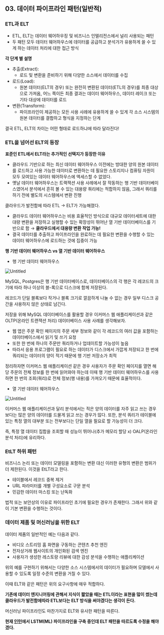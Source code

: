 ## 03. 데이터 파이프라인 패턴(일반적)

### ETL과 ELT

- ETL, ELT는 데이터 웨어하우징 및 비즈니스 인텔리전스에서 널리 사용되는 패턴
- 두 패턴 모두 데이터 웨어하우스에 데이터를 공급하고 분석가가 유용하게 쓸 수 있게 하는 데이터 처리에 대한 접근 방식

**각 단계 별 설명**

- 추출(Extract):
    - 로드 및 변환을 준비하기 위해 다양한 소스에서 데이터를 수집
- 로드(Load):
    - 원본 데이터(ELT의 경우) 또는 완전히 변환된 데이터(ETL의 경우)를 최종 대상으로 가져옴, 어느 쪽이든 최종 결과는 데이터 웨어하우스, 데이터 레이크 또는 기타 대상에 데이터를 로드
- 변환(Transform):
    - 파이프라인이 제공하는 모든 사용 사례에 유용하게 쓸 수 있게 각 소스 시스템의 원본 데이터를 결합하고 형식을 지정하는 단계

결국 ETL, ELT의 차이는 어떤 형태로 로드하냐에 따라 달라진다!

### ETL을 넘어선 ELT의 등장

**표준인 ETL에서 ELT라는 추가적인 선택지가 등장한 이유**

- 클라우드 기반으로 하는 최신 데이터 웨어하우스 이전에는 방대한 양의 원본 데이터를 로드하고 사용 가능한 데이터로 변환하는 데 필요한 스토리지나 컴퓨팅 자원이 모두 모여있는 데이터 웨어하우스에 액세스할 수 없었다.
- 옛날 데이터 웨어하우스는 트랙잭션 사용 사례에서 잘 작동하는 행 기반 데이터베이스였어서 분석에서 흔히 볼 수 있는 대용량 쿼리에는 적합하지 않음, 그래서 쿼리를 하기 전에 별도의 시스템에서 변환 진행

클라우드가 발전함에 따라 ETL → ELT가 가능해졌다.

- 클라우드 데이터 웨어하우스는 비용 효율적인 방식으로 대규모 데이터세트에 대한 대량 변환을 저장하고 실행할 수 있는 확장성이 뛰어난 열 기반 데이터베이스를 기반으로 함 → **클라우드에서 대용량 변환 작업 가능!**
- 결국 데이터를 추출하고 파이프라인을 완료하는 데 필요한 변환을 수행할 수 있는 데이터 웨어하우스에 로드하는 것에 집중이 가능

**행 기반 데이터 웨어하우스 vs 열 기반 데이터 웨어하우스**

- 행 기반 데이터 웨어하우스

![Untitled](https://prod-files-secure.s3.us-west-2.amazonaws.com/0c79766f-e6e5-47fb-bb1f-6711656123dd/36c7ef9a-11b7-4194-80ed-7879c62963ba/Untitled.png)

MySQL, Postgres은 행 기반 데이터베이스로, 데이터베이스의 각 행은 각 레코드의 크기에 따라 하나 이상의 블-록으로 디스크에 함께 저장된다.

레코드가 단일 블록보다 작거나 블록 크기로 깔끔하게 나눌 수 없는 경우 일부 디스크 공간을 사용하지 않은 상태로 남긴다.

저장을 위해 MySQL 데이터베이스를 활용할 경우 이커머스 웹 애플리케이션과 같은 OLTP(온라인 트랜잭션 처리) 데이터베이스 사용 사례를 생각해보자.

- 웹 앱은 주문 확인 페이지의 주문 세부 정보와 같이 각 레코드의 여러 값을 포함하는 데이터베이스에서 읽기 및 쓰기 요청
- 또한 한 번에 하나의 주문만 쿼리하거나 업데이트할 가능성이 높음
- 따라서 응용 프로그램이 필요로 하는 데이터가 디스크에서 가깝게 저장되고 한 번에 쿼리되는 데이터의 양이 적기 때문에 행 기반 저장소가 최적

정리하자면 이커머스 웹 애플리케이션 같은 경우 사용자가 주문 확인 페이지를 열면 해당 주문의 전체 정보를 한 번에 읽어와야 하는데 이때 행 기반 데이터 웨어하우스를 사용하면 한 번의 조회(쿼리)로 전체 정보(행 내용)를 가져오기 때문에 효율적이다.

- 열 기반 데이터 웨어하우스

![Untitled](https://prod-files-secure.s3.us-west-2.amazonaws.com/0c79766f-e6e5-47fb-bb1f-6711656123dd/de849ec2-de46-4dbc-9590-0c15988d0153/Untitled.png)

이커머스 웹 애플리케이션과 달리 분석에서는 적은 양의 데이터를 자주 읽고 쓰는 경우보다는 많은 양의 데이터를 드물게 읽고 쓰는 경우가 많다. 또한, 분석 쿼리가 테이블에 있는 특정 열의 대부분 또는 전부보다는 단일 열을 필요로 할 가능성이 더 크다. 

즉, 특정 열 데이터 집합을 조회할 때 성능이 뛰어나(추가 메모리 할당 x) OALP(온라인 분석 처리)에 유리하다. 

### EtLT 하위 패턴

비즈니스 논리 또는 데이터 모델링을 포함하는 변환 대신 이러한 유형의 변환은 범위가 더 제한된다. 이것을 EtLT라고 한다. 

- 테이블에서 레코드 중복 제거
- URL 파라미터를 개별 구성요소로 구문 분석
- 민감한 데이터 마스킹 또는 난독화

법적 또는 보안상의 이유로 파이프라인 초기에 필요한 경우가 존재한다. 그래서 위와 같이 기본 변환을 수행하는 것이다. 

### 데이터 제품 및 머신러닝을 위한 ELT

데이터 제품의 일반적인 예는 다음과 같다.

- 비디오 스트리밍 홈 화면을 구동하는 콘텐츠 추천 엔진
- 전자상거래 웹사이트의 개인화된 검색 엔진
- 사용자가 생성한 레스토랑 리뷰에 대한 감성 분석을 수행하는 애플리케이션

위의 예를 구현하기 위해서는 다양한 소스 시스템에서의 데이터가 필요하며 모델에서 사용할 수 있도록 일정 수준의 변환을 거칠 수 있다. 

이때 ELT와 같은 패턴은 위의 요구사항에 매우 적합하다.

**기존에 데이터 엔지니어링에 관해서 지식이 짧았을 때는 ETL이라는 표현을 많이 썼는데 클라우드가 발전함에따라 ETL보다는 ELT 방식을 써야겠다는 생각이 든다.**

머신러닝 파이프라인도 마찬가지로 ELT와 유사한 패턴을 따른다. 

**현재 [인턴](https://wwns1411.tistory.com/11)에서 LSTM(ML) 파이프라인을 구축 중인데 ELT 패턴을 따르도록 수정을 해야겠다.**